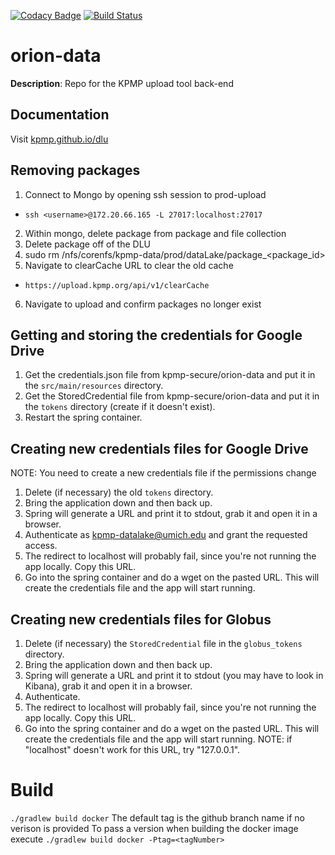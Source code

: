 [![Codacy Badge](https://api.codacy.com/project/badge/Grade/6af5499a0365459e8f755ec19589534a)](https://www.codacy.com/manual/rlreamy/orion-data?utm_source=github.com&amp;utm_medium=referral&amp;utm_content=KPMP/orion-data&amp;utm_campaign=Badge_Grade)
[![Build Status](https://travis-ci.org/KPMP/orion-data.svg?branch=develop)](https://travis-ci.org/KPMP/orion-data)

# orion-data
  **Description**: Repo for the KPMP upload tool back-end

## Documentation
Visit [kpmp.github.io/dlu](http://kpmp.io.github.io/dlu)

## Removing packages
1. Connect to Mongo by opening ssh session to prod-upload
- `ssh <username>@172.20.66.165 -L 27017:localhost:27017`
2. Within mongo, delete package from package and file collection
3. Delete package off of the DLU
4. sudo rm /nfs/corenfs/kpmp-data/prod/dataLake/package_<package_id>
5. Navigate to clearCache URL to clear the old cache
- `https://upload.kpmp.org/api/v1/clearCache`
6. Navigate to upload and confirm packages no longer exist

## Getting and storing the credentials for Google Drive
 1. Get the credentials.json file from kpmp-secure/orion-data and put it in the `src/main/resources` directory.
 2. Get the StoredCredential file from kpmp-secure/orion-data and put it in the `tokens` directory (create if it doesn't  exist).
 3. Restart the spring container.

## Creating new credentials files for Google Drive
NOTE: You need to create a new credentials file if the permissions change
 1. Delete (if necessary) the old `tokens` directory.
 2. Bring the application down and then back up.
 3. Spring will generate a URL and print it to stdout, grab it and open it in a browser.
 4. Authenticate as kpmp-datalake@umich.edu and grant the requested access.
 5. The redirect to localhost will probably fail, since you're not running the app locally. Copy this URL.
 6. Go into the spring container and do a wget on the pasted URL. This will create the credentials file and the app will start running.

## Creating new credentials files for Globus
 1. Delete (if necessary) the `StoredCredential` file in the `globus_tokens` directory.
 2. Bring the application down and then back up.
 3. Spring will generate a URL and print it to stdout (you may have to look in Kibana), grab it and open it in a browser.
 4. Authenticate.
 5. The redirect to localhost will probably fail, since you're not running the app locally. Copy this URL.
 6. Go into the spring container and do a wget on the pasted URL. This will create the credentials file and the app will start running. NOTE: if "localhost" doesn't work for this URL, try "127.0.0.1".

# Build
`./gradlew build docker`
The default tag is the github branch name if no verison is provided
To pass a version when building the docker image execute
`./gradlew build docker -Ptag=<tagNumber>`
